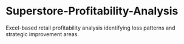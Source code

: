 # Superstore-Profitability-Analysis
Excel-based retail profitability analysis identifying loss patterns and strategic improvement areas.
